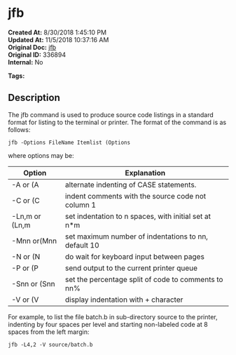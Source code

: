 # jfb

**Created At:** 8/30/2018 1:45:10 PM  
**Updated At:** 11/5/2018 10:37:16 AM  
**Original Doc:** [jfb](https://docs.jbase.com/48399-tools/jfb)  
**Original ID:** 336894  
**Internal:** No  

**Tags:**
<badge text='source code listings' vertical='middle' />

## Description 

The jfb command is used to produce source code listings in a standard format for listing to the terminal or printer. The format of the command is as follows:

```
jfb -Options FileName Itemlist (Options
```

where options may be:


| Option<br> | Explanation<br> |
| --- | --- |
| -A or (A<br> | alternate indenting of CASE statements.<br> |
| -C or (C<br> | indent comments with the source code not column 1<br> |
| -Ln,m or (Ln,m<br> | set indentation to n spaces, with initial set at n\*m<br> |
| -Mnn or(Mnn<br> | set maximum number of indentations to nn, default 10<br> |
| -N or (N<br> | do wait for keyboard input between pages<br> |
| -P or (P<br> | send output to the current printer queue<br> |
| -Snn or (Snn<br> | set the percentage split of code to comments to nn%<br> |
| -V or (V<br> | display indentation with + character<br> |




For example, to list the file batch.b in sub-directory source to the printer, indenting by four spaces per level and starting non-labeled code at 8 spaces from the left margin:

```
jfb -L4,2 -V source/batch.b
```

